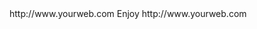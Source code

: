<? xml version="1.0" ?>
<rss version="2.0">
<channel>
<title>*Wizplus News*</title>
<description></description>
<link>http://www.yourweb.com</link>
<item>
<title>**UPDATE SERVER ONLINE FOR SPMC & KODI 16.1 & 17.3 NON ADULT THIS WILL BE THE LAST UPDATE FOR KODI 16.1 & SPMC 16.7 AS ALL BUILDS IN THE FUTURE WILL BE KODI 17 KRYPTON  ONLY SO PLEASE CONTACT US ON HOW TO UPDATE YOUR SOFTWARE  ******Droid Buddy 2 Has Arrived Its in our app installer Go Have A Look Its Full Of Entertainment Apps******</title>
<description> Enjoy </description>
<link>http://www.yourweb.com</link>
</channel>
</rss>
